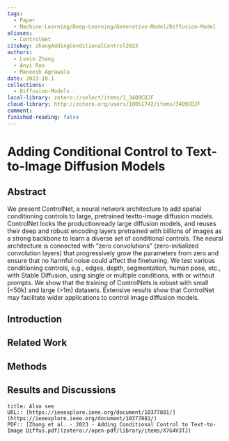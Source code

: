 ```yaml
---  
tags:  
  - Paper  
  - Machine-Learning/Deep-Learning/Generative-Model/Diffusion-Model  
aliases:  
  - ControlNet  
citekey: zhangAddingConditionalControl2023  
authors:  
  - Lvmin Zhang  
  - Anyi Rao  
  - Maneesh Agrawala  
date: 2023-10-1  
collections:  
  - Diffusion-Models  
local-library: zotero://select/items/1_34Q9CDJF  
cloud-library: http://zotero.org/users/10051742/items/34Q9CDJF  
comment:   
finished-reading: false  
---  
```

  
  
# Adding Conditional Control to Text-to-Image Diffusion Models  
  
## Abstract  
  
We present ControlNet, a neural network architecture to add spatial conditioning controls to large, pretrained textto-image diffusion models. ControlNet locks the productionready large diffusion models, and reuses their deep and robust encoding layers pretrained with billions of images as a strong backbone to learn a diverse set of conditional controls. The neural architecture is connected with “zero convolutions” (zero-initialized convolution layers) that progressively grow the parameters from zero and ensure that no harmful noise could affect the finetuning. We test various conditioning controls, e.g., edges, depth, segmentation, human pose, etc., with Stable Diffusion, using single or multiple conditions, with or without prompts. We show that the training of ControlNets is robust with small (<50k) and large (>1m) datasets. Extensive results show that ControlNet may facilitate wider applications to control image diffusion models.  
  
  
## Introduction  
  
## Related Work  
  
## Methods  
  
## Results and Discussions  
  
```ad-seealso  
title: Also see  
URL:: [https://ieeexplore.ieee.org/document/10377881/](https://ieeexplore.ieee.org/document/10377881/)  
PDF:: [Zhang et al. - 2023 - Adding Conditional Control to Text-to-Image Diffus.pdf](zotero://open-pdf/library/items/X7G4V3TJ)  
```